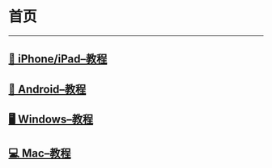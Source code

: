 # 首页
---
## [📱 iPhone/iPad–教程](ios.md)  

## [🤖 Android–教程](android.md)  

## [🖥 Windows–教程](windows.md)  

## [💻 Mac–教程](mac.md)
